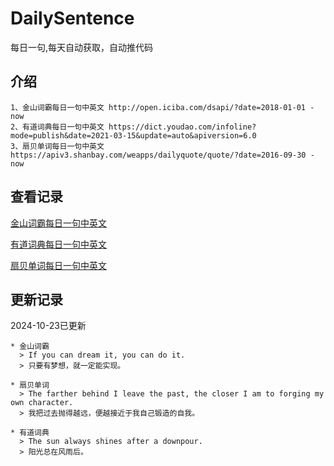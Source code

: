 # DailySentence

每日一句,每天自动获取，自动推代码

## 介绍

```
1、金山词霸每日一句中英文 http://open.iciba.com/dsapi/?date=2018-01-01 - now
2、有道词典每日一句中英文 https://dict.youdao.com/infoline?mode=publish&date=2021-03-15&update=auto&apiversion=6.0
3、扇贝单词每日一句中英文 https://apiv3.shanbay.com/weapps/dailyquote/quote/?date=2016-09-30 - now
```

## 查看记录

[金山词霸每日一句中英文](./data/iciba/)

[有道词典每日一句中英文](./data/youdao/)

[扇贝单词每日一句中英文](./data/shanbay/)

## 更新记录
2024-10-23已更新 
```
* 金山词霸
  > If you can dream it, you can do it.
  > 只要有梦想，就一定能实现。

* 扇贝单词
  > The farther behind I leave the past, the closer I am to forging my own character.
  > 我把过去抛得越远，便越接近于我自己锻造的自我。

* 有道词典
  > The sun always shines after a downpour.
  > 阳光总在风雨后。

```
